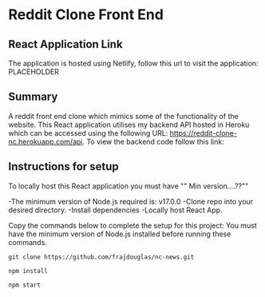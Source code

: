 # Reddit Clone Front End

## React Application Link

The application is hosted using Netlify, follow this url to visit the application: PLACEHOLDER

## Summary

A reddit front end clone which mimics some of the functionality of the website. This React application utilises my backend API hosted in Heroku which can be accessed using the following URL: https://reddit-clone-nc.herokuapp.com/api. To view the backend code follow this link:

## Instructions for setup

To locally host this React application you must have "" Min version....??""

-The minimum version of Node.js required is: v17.0.0
-Clone repo into your desired directory.
-Install dependencies
-Locally host React App.

Copy the commands below to complete the setup for this project:
You must have the minimum version of Node.js installed before running these commands.

```
git clone https://github.com/frajdouglas/nc-news.git

npm install 

npm start

```